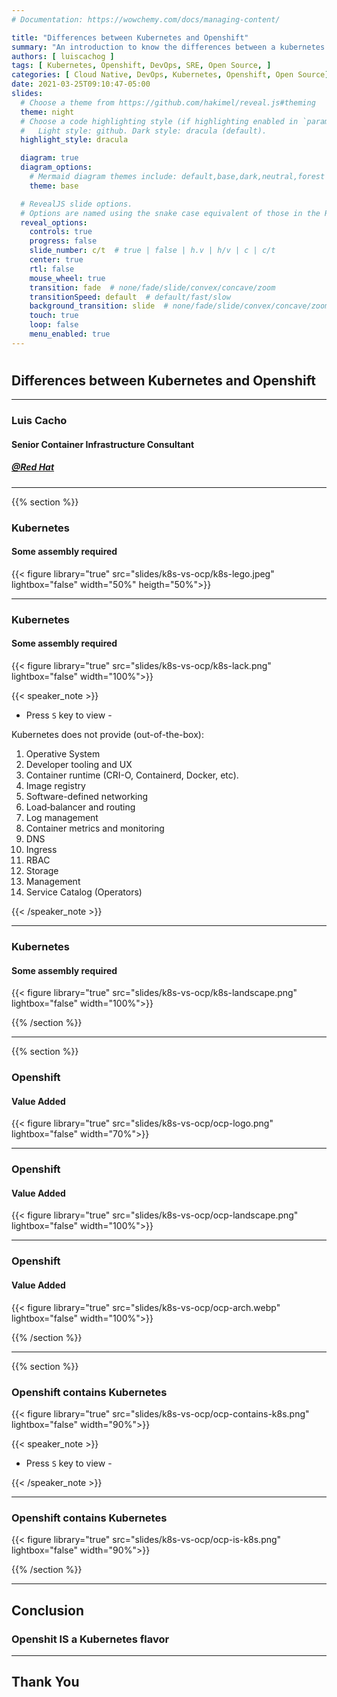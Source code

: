 ```yaml
---
# Documentation: https://wowchemy.com/docs/managing-content/

title: "Differences between Kubernetes and Openshift"
summary: "An introduction to know the differences between a kubernetes vanilla implementation an Openshift Container Platform"
authors: [ luiscachog ]
tags: [ Kubernetes, Openshift, DevOps, SRE, Open Source, ]
categories: [ Cloud Native, DevOps, Kubernetes, Openshift, Open Source]
date: 2021-03-25T09:10:47-05:00
slides:
  # Choose a theme from https://github.com/hakimel/reveal.js#theming
  theme: night
  # Choose a code highlighting style (if highlighting enabled in `params.toml`)
  #   Light style: github. Dark style: dracula (default).
  highlight_style: dracula

  diagram: true
  diagram_options:
    # Mermaid diagram themes include: default,base,dark,neutral,forest
    theme: base

  # RevealJS slide options.
  # Options are named using the snake case equivalent of those in the RevealJS docs.
  reveal_options:
    controls: true
    progress: false
    slide_number: c/t  # true | false | h.v | h/v | c | c/t
    center: true
    rtl: false
    mouse_wheel: true
    transition: fade  # none/fade/slide/convex/concave/zoom
    transitionSpeed: default  # default/fast/slow
    background_transition: slide  # none/fade/slide/convex/concave/zoom
    touch: true
    loop: false
    menu_enabled: true
---
```

<!-- [revealoptions]
  controlsBackArrows= "hidden"
  history= false
  center= true
  showNotes= false
  width= "100%"
  height= "100%"
  margin= 0.2
  minScale= 0.2
  maxScale= 1.5 -->

#

## Differences between Kubernetes and Openshift

---

### Luis Cacho

#### Senior Container Infrastructure Consultant

##### [@Red Hat](https://redhat.com)

---

{{% section %}}

### Kubernetes

#### Some assembly required

{{< figure library="true" src="slides/k8s-vs-ocp/k8s-lego.jpeg" lightbox="false" width="50%" heigth="50%">}}

---

<!-- markdownlint-capture -->
<!-- markdownlint-disable -->

### Kubernetes
<!-- markdownlint-restore -->

#### Some assembly required

{{< figure library="true" src="slides/k8s-vs-ocp/k8s-lack.png" lightbox="false" width="100%">}}

{{< speaker_note >}}

- Press `S` key to view -

Kubernetes does not provide (out-of-the-box):

  1. Operative System
  1. Developer tooling and UX
  1. Container runtime (CRI-O, Containerd, Docker, etc).
  1. Image registry
  1. Software-defined networking
  1. Load‐balancer and routing
  1. Log management
  1. Container metrics and monitoring
  1. DNS
  1. Ingress
  1. RBAC
  1. Storage
  1. Management
  1. Service Catalog (Operators)

{{< /speaker_note >}}

---
<!-- markdownlint-capture -->
<!-- markdownlint-disable -->

### Kubernetes
<!-- markdownlint-restore -->

#### Some assembly required

{{< figure library="true" src="slides/k8s-vs-ocp/k8s-landscape.png" lightbox="false" width="100%">}}

{{% /section %}}

---
{{% section %}}

### Openshift

#### Value Added

{{< figure library="true" src="slides/k8s-vs-ocp/ocp-logo.png" lightbox="false" width="70%">}}

---
<!-- markdownlint-capture -->
<!-- markdownlint-disable -->

### Openshift
<!-- markdownlint-restore -->

#### Value Added

{{< figure library="true" src="slides/k8s-vs-ocp/ocp-landscape.png" lightbox="false" width="100%">}}

---
<!-- markdownlint-capture -->
<!-- markdownlint-disable -->

### Openshift
<!-- markdownlint-restore -->
#### Value Added

{{< figure library="true" src="slides/k8s-vs-ocp/ocp-arch.webp" lightbox="false" width="100%">}}

{{% /section %}}

---

{{% section %}}

### Openshift contains Kubernetes

{{< figure library="true" src="slides/k8s-vs-ocp/ocp-contains-k8s.png" lightbox="false" width="90%">}}

{{< speaker_note >}}

- Press `S` key to view -

{{< /speaker_note >}}

---
<!-- markdownlint-capture -->
<!-- markdownlint-disable -->
### Openshift contains Kubernetes
<!-- markdownlint-restore -->

{{< figure library="true" src="slides/k8s-vs-ocp/ocp-is-k8s.png" lightbox="false" width="90%">}}

{{% /section %}}

---

## Conclusion

### Openshit IS a Kubernetes flavor

---

## Thank You
